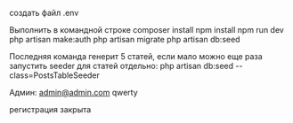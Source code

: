 создать файл .env

Выполнить в командной строке
composer install
npm install
npm run dev
php artisan make:auth
php artisan migrate
php artisan db:seed

Последняя команда генерит 5 статей, если мало можно еще раза запустить seeder для статей отдельно:
php artisan db:seed --class=PostsTableSeeder

Админ:
admin@admin.com
qwerty

регистрация закрыта